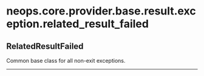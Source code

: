 # neops.core.provider.base.result.exception.related_result_failed
## RelatedResultFailed
Common base class for all non-exit exceptions.

----------